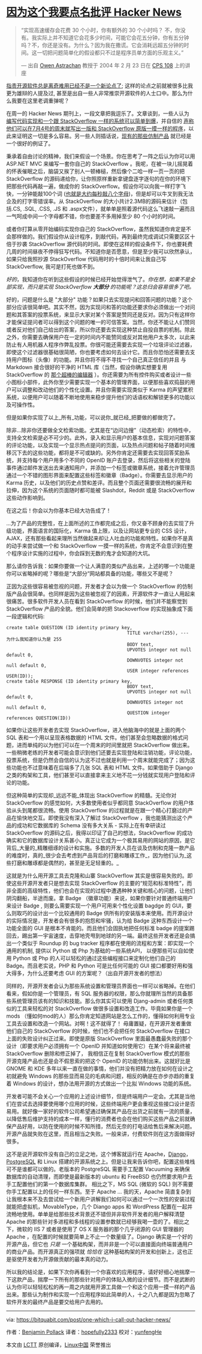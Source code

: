# [因为这个我要点名批评  Hacker News ][14]


> “实现高速缓存会花费 30 个小时，你有额外的 30 个小时吗？
不，你没有。我实际上并不知道它会花多少时间，可能它会花五分钟，你有五分钟吗？不，你还是没有。为什么？因为我在撒谎。它会消耗远超五分钟的时间。这一切把问题简单化的假设都只不过是程序员单方面的乐观主义。”
>
> — 出自 [Owen Astrachan][1] 教授于 2004 年 2 月 23 日在 [CPS 108][2] 上的讲座

[指责开源软件总是离奇难用已经不是一个新论点了][5]; 这样的论点之前就被很多比我更为雄辩的人提及过, 甚至是出自一些人非常推崇开源软件的人士口中。那么为什么我要在这里老调重弹呢？

在周一的 Hacker News 期刊上，一段文章把我逗乐了。文章谈到，一些人认为 [编写代码实现和一个跟 StackOverflow 一样的系统可以简单到爆][6]，并自信的 [声称他们可以在7月4号的周末就写出一版和 StackOverflow 原版一摸一样的程序][7]，以此来证明这一切是多么容易。另一些人则插话说，[现有的][8][那些仿制产品][9] 就已经是一个很好的例证了。

秉承着自由讨论的精神，我们来假设一个场景。你在思考了一阵之后认为你可以用 ASP.NET MVC 来编写一套你自己的 StackOverflow 。我呢，在被一块儿摇晃着的怀表催眠之后，脑袋又挨了别人一顿棒槌，然后像个二哈一样一页一页的把 StackOverflow 的源码递给你，让你照原样重新拿键盘逐字逐句的在你的环境下把那些代码再敲一遍，做成你的 StackOverflow。假设你可以向我一样打字飞快，一分钟能敲100个词 ([也就是大约每秒敲八个字母][10])，但是却可以牛叉到我无法企及的打字零错误率。从 StackOverflow 的大小共计2.3MB的源码来估计（包括.CS, .SQL, .CSS, .JS 和 .aspx文件），就单单是照着源代码这么飞速敲一遍而且一气呵成中间一个字母都不错，你也要差不多用掉至少 80 个小时的时间。

或者你打算从零开始编码实现你自己的 StackOverflow，虽然我知道你肯定是不会那样做的。我们假设你从设计程序，到敲代码，再到最终完成调试只需要区区十倍于抄袭 StackOverflow 源代码的时间。即使在这样的假设条件下，你也要耗费几周的时间昼夜不停得狂写代码。不知道你是否愿意，但是至少我可以欣然承认，如果只给我照抄源 StackOverflow 代码用时的十倍时间来让我自己写 StackOverflow, 我可是打死也做不到。

_好的_，我知道你在听到这些假设的时候已经开始觉得泄气了。*你在想，如果不是全部实现，而只是实现 StackOverflow **大部分** 的功能呢？这总归会容易很多了吧。*

好的，问题是什么是 "大部分" 功能？如果只去实现提问和回答问题的功能？这个部分应该很简单吧。其实不然，因为实现问和答的功能还要求你必须做出一个对问题和其答案的投票系统，来显示大家对某个答案是赞同还是反对。因为只有这样你才能保证提问者可以得到这个问题的唯一的可信答案。当然，你还不能让人们赞同或者反对他们自己给出的答案，所以你还要去实现这种禁止自投自票的机制。除此之外，你需要去确保用户在一定的时间内不能赞同或反对其他用户太多次，以此来防止有人用机器人程序作弊乱投票。你很可能还需要去实现一个垃圾评论过滤器，即使这个过滤器很基础很简陋，你也要考虑如何去设计它。而且你恐怕还需要去支持用户图标（头像）的功能。并且你将不得不寻找一个自己真正信任的并且
与 Markdown 接合很好的干净的 HTML 库（当然，假设你确实想要复用 StackOverflow 的 [那个超棒的编辑器][11] ）。你还需要为所有控件购买或者设计一些小图标小部件，此外你至少需要实现一个基本的管理界面，以便那些喜欢捣鼓的用户可以调整和改动他们的个性化设置。并且你需要实现类似于 Karma 的声望累积系统，以便用户可以随着不断地使用来稳步提升他们的话语权和解锁更多的功能以及可操作性。

但是如果你实现了以上_所有_功能，可以说你_就已经_把要做的都做完了。

除非...除非你还要做全文检索功能。尤其是在“边问边搜”（动态检索）的特性中，支持全文检索是必不可少的。此外，录入和显示用户的基本信息，实现对问题答案的评论功能，以及实现一个显示热点提问的页面，以及热点问题和帖子随着时间推移沉下去的这些功能，都将是不可或缺的。另外你肯定还需要去实现回答奖励系统，并支持每个用户用多个不同的 OpenID 账户去登录，然后将这些相关的登陆事件通过邮件发送出去来通知用户，并添加一个标签或徽章系统，接着允许管理员通过一个不错的图形界面来配置这些标签和徽章（Badge）。你需要去显示用户的 Karma 历史，以及他们的历史点赞和差评。而且整个页面还需要很流畅的展开和拉伸，因为这个系统的页面随时都可能被 Slashdot，Reddit 或是 StackOverflow 这些动作影响到。 

在这之后！你会以为你基本已经大功告成了！

...为了产品的完整性，在上面所述的工作都完成之后，你又奋不顾身的去实现了升级功能，界面语言的国际化，Karma 值上限，以及让网站更专业的 CSS 设计，AJAX，还有那些看起来理所当然做起来却让人吐血的功能和特性。如果你不是真的动手来尝试做一个和 StackOverflow 一摸一样的系统，你肯定不会意识到在整个程序设计实施的过程中，你会踩到无数的鬼才会知道的大坑。

那么请你告诉我：如果你要做一个让人满意的类似产品出来，上述的哪一个功能是你可以省略掉的呢？哪些是“大部分”网站都具备的功能，哪些又不是呢？

正因为这些很容易被忽视的问题，开发者才会以为做一个 StackOverflow 的仿制版产品会很简单。也同样是因为这些被忽视了的因素，开源软件才一直让人用起来很痛苦。很多软件开发人员在看到 StackOverflow 的时候，他们并不能察觉到 StackOverflow 产品的全貌。他们会简单的把 Stackoverflow 的实现抽象成下面一段逻辑和代码:

```
create table QUESTION (ID identity primary key,
											 TITLE varchar(255), --- 为什么我知道你认为是 255
											 BODY text,
											 UPVOTES integer not null default 0,
											 DOWNVOTES integer not null default 0,
											 USER integer references USER(ID));
create table RESPONSE (ID identity primary key,
											 BODY text,
											 UPVOTES integer not null default 0,
											 DOWNVOTES integer not null default 0,
											 QUESTION integer references QUESTION(ID))
```

如果你让这些开发者去实现 StackOverflow，进入他脑海中的就是上面的两个 SQL 表和一个用以呈现表格数据的 HTML 文件。他们甚至会忽略数据的格式问题，进而单纯的以为他们可以在一个周末的时间里就把 StackOverflow 做出来。一些稍微老练的开发者可能会意识到他们还要去实现登陆和注销功能，评论功能，投票系统，但是仍然会自信的认为这不过也就是利用一个周末就能完成了；因为这些功能也不过意味着在后端多了几张 SQL 表和 HTML 文件。如果借助于 Django 之类的构架和工具，他们甚至可以直接拿来主义地不花一分钱就实现用户登陆和评论的功能。

但这种简单的实现却_远远不能_体现出 StackOverflow 的精髓。无论你对 StackOverflow 的感觉如何，大多数使用者似乎都同意 StackOverflow 的用户体验从头到尾都很流畅。使用 StackOverflow 的过程就是在跟一个精心打磨过的产品在愉快地交互。即使我没有深入了解过 StackOverflow ，我也能猜测出这个产品的成功和它数据库的 Schema 没有多大关系 - 实际上在有幸研读过 StackOverflow 的源码之后，我得以印证了自己的想法，StackOverflow 的成功确实和它的数据库设计关系甚小。真正让它成为一个极其易用的网站的原因，是它背后_大量的_精雕细琢的设计和实施。多数的开发人员在谈及仿制和克隆一款产品的难度时，真的_很少会去考虑到产品背后的打磨和雕琢工作_，因为他们认为_这些打磨和雕琢都是偶然的，甚至是无足轻重的。_

这就是为什么用开源工具去克隆和山寨 StackOverflow 其实是很容易失败的。即使这些开源开发者只是想去实现 StackOverflow 的主要的“规范和标准特性”，而非全面的高级特性，他们也会在实现的过程中遭遇种种关键和核心的问题，让他们阴沟翻船，半途而废。拿 Badge （徽章功能）来说，如果你要针对普通终端用户来设计 Badge , 则要么需要实现一个用户可用来个性化设置 bagdge 的 GUI，要么则取巧的设计出一个比较通用的 Badge 供所有的安装版本来使用。而开源设计的实际情况是，开发者会有很多的抱怨和牢骚，认为给 Badge 这种东西设计一个功能全面的 GUI 是根本不肯能的。而且他们会固执地把任何标准 badge 的提案踢回去，踢出第一宇宙速度，击穿地壳甩到地球的另一端。最终这些开发者还是会搞出一个类似于 Roundup 的 bug tracker 程序都在使用的流程和方案：即实现一个通用的机制, 提供以 Python 或 Php 为基础的一些系统API， 以便那些可以自如使用 Python 或 Php 的人可以轻松的通过这些编程接口来定制化他们自己的 Badge。而且老实说，PHP 和 Python 可是比任何可能的 GUI 接口都要好用和强大得多，为什么还要考虑 GUI 的方案呢？（出自开源开发者的想法）

同样的，开源开发者会认为那些系统设置和管理员界面也一样可以省略掉。在他们看来，假如你是一个管理员，有 SQL 服务器的权限，那么你就理所当然的具备那些系统管理员该有的知识和技能。那么你其实可以使用 Djang-admin 或者任何类似的工具来轻松的对 StackOverflow 做很多设置和改造工作。毕竟如果你是一个 mods （懂如何mod的人）那么你肯定知道网站是怎么工作的，懂得如何利用专业工具去设置和改造一个网站。对啊！这不就得了！ 毋庸置疑，在开源开发者重做他们自己的 StackOverflow 的时候，他们也不会把任何 StackOverflow 在接口上面的失败设计纠正过来。即使是原版 StackOverflow 里面最愚蠢最失败的那个设计（即要求用户必须拥有一个 OpenID 并知道如何使用它）在某个将来最终被 StackOverflow 删除和修正掉了， 我相信正在复制 StackOverflow 模式的那些开源克隆产品也还是会不假思索的把这个 OpenID 的功能仿制出来。这就好比是 GNOME 和 KDE 多年以来一直在做的事情，他们并没有把精力放在如何在设计之初就避免 Windows 的那些显而易见的毛病和问题，相反的确是在亦步亦趋的重复着 Windows 的设计，想办法用开源的方式做出一个比拟 Windows 功能的系统。


开发者可能不会关心一个应用的上述设计细节，但是终端用户一定会。尤其是当他们在尝试去选择要使用哪个应用的时候，这些终端用户更会重视这些接口设计是否易用。就好像一家好的软件公司希望通过确保其产品在出货之前就有一流的质量，以降低售后维护支持的成本一样，懂行的消费者也会在他们购买这些产品之前就确保产品好用，以防在使用的时候不知所措，然后无奈的打电话给售后来解决问题。开源产品就失败在这里，而且相当之失败。一般来讲，付费软件则在这方面做得好很多。

这不是说开源软件没有自己的立足之地，这个博客就运行在 Apache，[Django][12]，[PostgreSQL][13] 和 Linux 搭建的开源系统之上。但是让我来告诉你吧，配置这些堆栈可不是谁都可以做的。老版本的 PostgreSQL 需要手工配置 Vacuuming 来确保数据库的自动清理，而即使是最新版本的 ubuntu 和 FreeBSD 也仍然要求用户去手工配置他们的第一个数据库集群。
相比之下，MS SQL (微软的 SQL) 则不需要你手工配置以上的任何一样东西。至于 Apache ... 我的天，Apache 简直复杂到让我根本来不及去尝试给一个新用户讲解我们如何可以通过一个一次性的安装过程就能把虚拟机，MovableType，几个 Diango apps 和 WordPress 配置在一起并流畅地使用。单单是给那些技术背景还不错但并非软件开发者的用户解释清楚 Apache 的那些针对多进程和多线程的设置参数就已经够我喝一壶的了。相比之下，微软的 IIS 7 或者是使用了 OS X 服务器的那个几乎闭源的 GUI 管理器的 Apache ，在配置的时候就要简单上不止一个数量级了。Django 确实是一个好的开源产品，但它也 _只是_ 一个基础构架，而并非是一个可以直接面向终端普通用户的商业产品。而开源真正的强项就 _恰恰在_ 这种基础构架的开发和创新上，这也正是驱使开发者为开源做贡献的最本真的动力。


所以我的结论是，如果下次你再看到一个你喜欢的应用程序，请好好细心地揣摩一下这款产品，揣摩一下所有的那些针对用户的体贴入微的设计细节。而不是武断的认为你可以轻轻松松的再一周之内就用开源工具做一个和这个应用一摸一样的产品出来。那些认为制作和实现一个应用程序如此简单的人，十之八九都是因为忽略了软件开发的最终产品是要交给用户去用的。

-------------------------------------------------------------------------------

via: https://bitquabit.com/post/one-which-i-call-out-hacker-news/

作者：[Benjamin Pollack][a]
译者：[hopefully2333](https://github.com/hopefully2333)
校对：[yunfengHe](https://github.com/yunfengHe)

本文由 [LCTT](https://github.com/LCTT/TranslateProject) 原创编译，[Linux中国](https://linux.cn/) 荣誉推出

[a]:https://bitquabit.com/meta/about/
[1]:http://www.cs.duke.edu/~ola/
[2]:http://www.cs.duke.edu/courses/cps108/spring04/
[3]:https://bitquabit.com/categories/programming
[4]:https://bitquabit.com/categories/technology
[5]:http://blog.bitquabit.com/2009/06/30/one-which-i-say-open-source-software-sucks/
[6]:http://news.ycombinator.com/item?id=678501
[7]:http://news.ycombinator.com/item?id=678704
[8]:http://code.google.com/p/cnprog/
[9]:http://code.google.com/p/soclone/
[10]:http://en.wikipedia.org/wiki/Words_per_minute
[11]:http://github.com/derobins/wmd/tree/master
[12]:http://www.djangoproject.com/
[13]:http://www.postgresql.org/
[14]:https://bitquabit.com/post/one-which-i-call-out-hacker-news/
